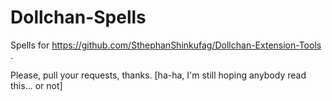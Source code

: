 # Dollchan-Spells
Spells for https://github.com/SthephanShinkufag/Dollchan-Extension-Tools .

Please, pull your requests, thanks. [ha-ha, I'm still hoping anybody read this... or not]
